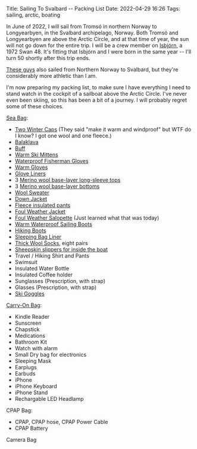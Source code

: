 Title: Sailing To Svalbard -- Packing List
Date: 2022-04-29 16:26
Tags: sailing, arctic, boating

In June of 2022, I will sail from Tromsó in northern Norway to Longyearbyen, in the Svalbard archipelago, Norway. Both Tromsó and Longyearbyen are above the Arctic Circle, and at that time of year, the sun will not go down for the entire trip. I will be a crew member on [Isbjórn](https://www.59-north.com/isbjorn), a 1972 Swan 48. It's fitting that Isbjórn and I were born in the same year -- I'll turn 50 shortly after this trip ends.

[These guys](https://www.youtube.com/watch?v=ci6xWTKkhRo) also sailed from Northern Norway to Svalbard, but they're considerably more athletic than I am.

I'm now preparing my packing list, to make sure I have everything I need to stand watch in the cockpit of a sailboat above the Arctic Circle. I've never even been skiing, so this has been a bit of a journey. I will probably regret some of these choices.

[Sea Bag](https://www.amazon.com/gp/product/B08PF4LKFK):

* [Two Winter Caps](https://www.rei.com/rei-garage/product/195385/mountain-hardwear-caelum-dome-beanie-mens) (They said "make it warm and windproof" but WTF do I know? I got one wool and one fleece.)
* [Balaklava](https://www.hellyhansen.com/en_us/hh-lifa-merino-balaclava-68083)
* [Buff](https://www.hellyhansen.com/en_us/polartec-neck-67921)
* [Warm Ski Mittens](https://www.rei.com/product/137833/hestra-gloves-army-leather-extreme-mittens)
* [Waterproof Fisherman Gloves](https://www.palmflex.com/showa-atlas-465-double-dipped-pvc-gloves-with-removable-liner.html?category_id=1841)
* [Warm Gloves](https://www.rei.com/product/197013/auclair-panorama-soft-shell-gloves-mens)
* [Glove Liners](https://www.rei.com/product/191835/smartwool-liner-gloves)
* 3 [Merino wool base-layer long-sleeve tops](https://www.hellyhansen.com/en_us/lifa-merino-midweight-crew-49364)
* 3 [Merino wool base-layer bottoms](https://www.hellyhansen.com/en_us/lifa-merino-midweight-pant-49366)
* [Wool Sweater](https://www.rei.com/product/123756/fjallraven-lada-sweater-mens)
* [Down Jacket](https://www.hellyhansen.com/en_us/verglas-hooded-down-insulator-63005)
* [Fleece insulated pants](https://www.hellyhansen.com/en_us/daybreaker-fleece-pant-51742?color=290002&qu=DAYBREAKER+FLEECE+PANTS&ct=autosuggest_top_product)
* [Foul Weather Jacket](https://www.hellyhansen.com/en_us/aegir-race-jacket-33869?color=301324&qu=MEN%27S+ÆGIR+RACE+SAILING+JACKET&ct=autosuggest_top_product)
* [Foul Weather Salopette](https://www.hellyhansen.com/en_us/aegir-race-salopette-33871) (Just learned what that was today)
* [Warm Waterproof Sailing Boots](https://www.dubarry.com/Women/Footwear/Sailing-Boots/Ultima-ExtraFit-Sailing-Boot-Black?number=38590142)
* [Hiking Boots](https://www.amazon.com/gp/product/B089FCX1V8)
* [Sleeping Bag Liner](https://www.rei.com/product/867059/sea-to-summit-adaptor-coolmax-traveller-sleeping-bag-liner-with-insect-shield)
* [Thick Wool Socks](https://www.amazon.com/Darn-Tough-Merino-Cushion-Black/dp/B000XFZXYK), eight pairs
* [Sheepskin slippers for inside the boat](https://www.llbean.com/llb/shop/65637)
* Travel / Hiking Shirt and Pants
* Swimsuit
* Insulated Water Bottle
* Insulated Coffee holder
* Sunglasses (Prescription, with strap)
* Glasses (Prescription, with strap)
* [Ski Goggles](https://www.rei.com/product/122149/smith-knowledge-otg-snow-goggles)

[Carry-On Bag](https://www.rei.com/product/168622/cotopaxi-allpa-35-l-travel-pack):

* Kindle Reader
* Sunscreen
* Chapstick
* Medications
* Bathroom Kit
* Watch with alarm
* Small Dry bag for electronics
* Sleeping Mask
* Earplugs
* Earbuds
* iPhone
* iPhone Keyboard
* iPhone Stand
* Rechargable LED Headlamp

CPAP Bag:

* CPAP, CPAP hose, CPAP Power Cable
* CPAP Battery

Camera Bag
